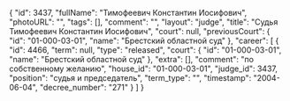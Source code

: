 {
    "id": 3437,
    "fullName": "Тимофеевич Константин Иосифович",
    "photoURL": "",
    "tags": [],
    "comment": "",
    "layout": "judge",
    "title": "Судья Тимофеевич Константин Иосифович",
    "court": null,
    "previousCourt": {
        "id": "01-000-03-01",
        "name": "Брестский областной суд"
    },
    "career": [
        {
            "id": 4466,
            "term": null,
            "type": "released",
            "court": {
                "id": "01-000-03-01",
                "name": "Брестский областной суд"
            },
            "extra": [],
            "comment": "по собственному желанию",
            "house_id": "01-000-03-01",
            "judge_id": 3437,
            "position": "судья и председатель",
            "term_type": "",
            "timestamp": "2004-06-04",
            "decree_number": "271"
        }
    ]
}